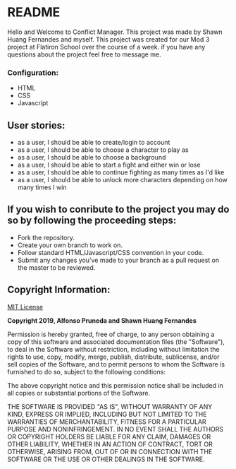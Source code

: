 # README
Hello and Welcome to Conflict Manager. This project was made by Shawn Huang Fernandes and myself. 
This project was created for our Mod 3 project at Flatiron School over the course of a week.
if you have any questions about the project feel free to message me.

### Configuration:

- HTML
- CSS
- Javascript

## User stories:
- as a user, I should be able to create/login to account
- as a user, I should be able to choose a character to play as
- as a user, I should be able to choose a background
- as a user, I should be able to start a fight and either win or lose
- as a user, I should be able to continue fighting as many times as I'd like
- as a user, I should be able to unlock more characters depending on how many times I win


## If you wish to conribute to the project you may do so by following the proceeding steps:
- Fork the repository.
- Create your own branch to work on.
- Follow standard HTML/Javascript/CSS convention in your code.
- Submit any changes you've made to your branch as a pull request on the master to be reviewed.

## Copyright Information:
[MIT License](https://opensource.org/licenses/MIT)

**Copyright 2019, Alfonso Pruneda and Shawn Huang Fernandes**

Permission is hereby granted, free of charge, to any person obtaining a copy of this software and associated documentation files (the "Software"), to deal in the Software without restriction, including without limitation the rights to use, copy, modify, merge, publish, distribute, sublicense, and/or sell copies of the Software, and to permit persons to whom the Software is furnished to do so, subject to the following conditions:

The above copyright notice and this permission notice shall be included in all copies or substantial portions of the Software.

THE SOFTWARE IS PROVIDED "AS IS", WITHOUT WARRANTY OF ANY KIND, EXPRESS OR IMPLIED, INCLUDING BUT NOT LIMITED TO THE WARRANTIES OF MERCHANTABILITY, FITNESS FOR A PARTICULAR PURPOSE AND NONINFRINGEMENT. IN NO EVENT SHALL THE AUTHORS OR COPYRIGHT HOLDERS BE LIABLE FOR ANY CLAIM, DAMAGES OR OTHER LIABILITY, WHETHER IN AN ACTION OF CONTRACT, TORT OR OTHERWISE, ARISING FROM, OUT OF OR IN CONNECTION WITH THE SOFTWARE OR THE USE OR OTHER DEALINGS IN THE SOFTWARE.
